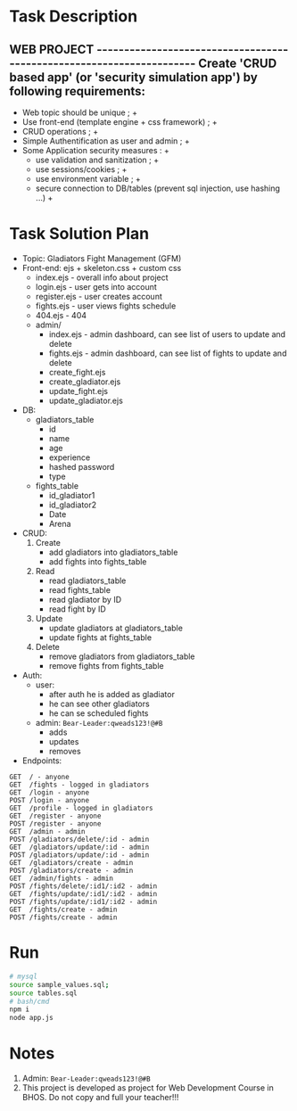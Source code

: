 # Task Description
WEB PROJECT ---------------------------------------------------------------------
Create 'CRUD based app' (or 'security simulation app') by following requirements:
---------------------------------------------------------------------------------
- Web topic should be unique ; +
- Use front-end (template engine + css framework) ; +
- CRUD operations ; +
- Simple Authentification as user and admin ; +
- Some Application security measures : +
	- use validation and sanitization ; +
	- use sessions/cookies ; +
	- use environment variable ; +
	- secure connection to DB/tables (prevent sql injection, use hashing ...) +

# Task Solution Plan
- Topic: Gladiators Fight Management (GFM)
- Front-end: ejs + skeleton.css + custom css
	- index.ejs - overall info about project
	- login.ejs - user gets into account
	- register.ejs - user creates account
	- fights.ejs - user views fights schedule
	- 404.ejs - 404
	- admin/
		- index.ejs - admin dashboard, can see list of users to update and delete
		- fights.ejs - admin dashboard, can see list of fights to update and delete
		- create_fight.ejs
		- create_gladiator.ejs
		- update_fight.ejs
		- update_gladiator.ejs
- DB:
	- gladiators_table
		- id
		- name
		- age
		- experience
		- hashed password
		- type
	- fights_table
		- id_gladiator1
		- id_gladiator2
		- Date
		- Arena
- CRUD:
	1. Create 
		+ add gladiators into gladiators_table
		+ add fights into fights_table
	2. Read
		+ read gladiators_table
		+ read fights_table
		+ read gladiator by ID
		+ read fight by ID
	3. Update
		+ update gladiators at gladiators_table
		+ update fights at fights_table
	4. Delete
		+ remove gladiators from gladiators_table
		+ remove fights from fights_table
- Auth:
	- user: 
		- after auth he is added as gladiator
		- he can see other gladiators
		- he can se scheduled fights
	- admin: `Bear-Leader:qweads123!@#B`
		- adds
		- updates
		- removes
- Endpoints:
```
GET  / - anyone
GET  /fights - logged in gladiators
GET  /login - anyone
POST /login - anyone
GET  /profile - logged in gladiators
GET  /register - anyone
POST /register - anyone
GET  /admin - admin
POST /gladiators/delete/:id - admin
GET  /gladiators/update/:id - admin
POST /gladiators/update/:id - admin
GET  /gladiators/create - admin
POST /gladiators/create - admin
GET  /admin/fights - admin
POST /fights/delete/:id1/:id2 - admin
GET  /fights/update/:id1/:id2 - admin
POST /fights/update/:id1/:id2 - admin
GET  /fights/create - admin
POST /fights/create - admin
```

# Run
```bash
# mysql
source sample_values.sql;
source tables.sql
# bash/cmd
npm i
node app.js
```
# Notes
1) Admin: `Bear-Leader:qweads123!@#B`
2) This project is developed as project for Web Development Course in BHOS. Do not copy and full your teacher!!!